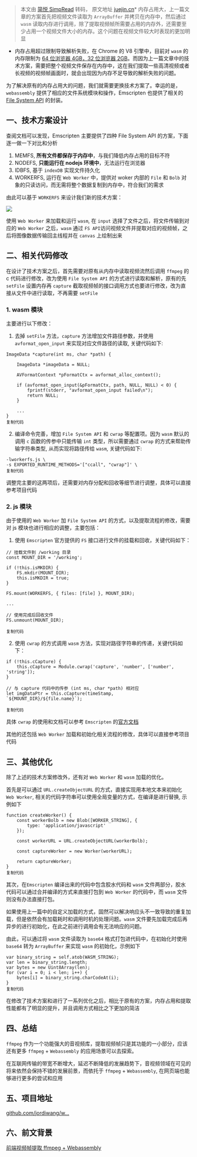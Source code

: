 > 本文由 [简悦 SimpRead](http://ksria.com/simpread/) 转码， 原文地址 [juejin.cn](https://juejin.cn/post/6968057860596957192/)*   内存占用大，上一篇文章的方案首先把视频文件读取为 `ArrayBuffer` 并拷贝在内存中，然后通过 `wasm` 读取内存进行调用，除了提取视频帧所需要占用的内存外，还需要至少占用一个视频文件大小的内存。这个问题在视频文件较大时表现的更加明显
    
*   内存占用超过限制导致解析失败，在 Chrome 的 V8 引擎中，目前对 `wasm` 的内存限制为 [64 位浏览器 4GB，32 位浏览器 2GB](https://link.juejin.cn?target=https%3A%2F%2Fv8.dev%2Fblog%2F4gb-wasm-memory "https://v8.dev/blog/4gb-wasm-memory")。而因为上一篇文章中的技术方案，需要把整个视频文件保存在内存中，这在我们提取一些高清视频或者长视频的视频帧画面时，就会出现因为内存不足导致的解析失败的问题。
    

为了解决原有的内存占用大的问题，我们就需要更换技术方案了。幸运的是，`webassembly` 提供了相应的文件系统模块和操作，Emscripten 也提供了相关的 [File System API](https://link.juejin.cn?target=https%3A%2F%2Femscripten.org%2Fdocs%2Fapi_reference%2FFilesystem-API.html "https://emscripten.org/docs/api_reference/Filesystem-API.html") 的封装。

一、技术方案设计
--------

查阅文档可以发现，Emscripten 主要提供了四种 File System API 的方案，下面逐一做一下对比和分析

1.  MEMFS, **所有文件都保存于内存中**，与我们降低内存占用的目标不符
2.  NODEFS, **只能运行在 nodejs 环境中**，无法运行在浏览器
3.  IDBFS, 基于 `indexDB` 实现文件持久化
4.  WORKERFS, 运行在 `Web Worker` 中，提供对 woker 内部的 `File` 和 `Bolb` 对象的只读访问，而无需将整个数据复制到内存中，符合我们的需求

由此可以基于 `WORKERFS` 来设计我们新的技术方案：

![](https://p9-juejin.byteimg.com/tos-cn-i-k3u1fbpfcp/e3230dd8c3eb4ba39ee93eb141ff62d1~tplv-k3u1fbpfcp-watermark.awebp)

使用 `Web Worker` 来加载和运行 `wasm`, 在 `input` 选择了文件之后，将文件传输到对应的 `Web Worker` 之后，`wasm` 通过 `FS API`访问视频文件并提取对应的视频帧，之后将图像数据传输回主线程并在 `canvas` 上绘制出来

二、相关代码修改
--------

在设计了技术方案之后，首先需要对原有从内存中读取视频流然后调用 `ffmpeg` 的 c 代码进行修改，改为使用 `File System API` 的方式进行读取和解析，原有的先 `setFile` 设置内存再 `capture` 截取视频帧的接口调用方式也要进行修改，改为直接从文件中进行读取，不再需要 `setFile`

### 1. wasm 模块

主要进行以下修改：

1.  去掉 `setFile` 方法，`capture` 方法增加文件路径参数，并使用 `avformat_open_input` 来实现对应文件路径的读取, 关键代码如下:

```
ImageData *capture(int ms, char *path) {

    ImageData *imageData = NULL;

    AVFormatContext *pFormatCtx = avformat_alloc_context();  

    if (avformat_open_input(&pFormatCtx, path, NULL, NULL) < 0) {
        fprintf(stderr, "avformat_open_input failed\n");
        return NULL;
    }

    ...
}
复制代码
```

2.  编译命令完善，增加 `File System API` 和 `cwrap` 等配置项。因为 `wasm` 默认的调用 `c` 函数的传参中只能传输 `int` 类型，所以需要通过 `cwrap` 的方式来帮助传输字符串类型, 从而实现将路径传给 `wasm`, 关键代码如下:

```
-lworkerfs.js \
-s EXPORTED_RUNTIME_METHODS='["ccall", "cwrap"]' \
复制代码
```

调整完主要的这两项后，还需要对内存分配和回收等细节进行调整，具体可以直接参考项目代码

### 2. js 模块

由于使用的 `Web Worker` 加 `File System API` 的方式，以及提取流程的修改，需要对 js 模块也进行相应的调整，主要包括：

1.  使用 `Emscripten` 官方提供的 `FS` 接口进行文件的挂载和回收，关键代码如下：

```
// 挂载文件到 /working 目录
const MOUNT_DIR = '/working';

if (!this.isMKDIR) {
    FS.mkdir(MOUNT_DIR);
    this.isMKDIR = true;
}

FS.mount(WORKERFS, { files: [file] }, MOUNT_DIR);

...

// 使用完成后回收文件
FS.unmount(MOUNT_DIR);

复制代码
```

2.  使用 `cwrap` 的方式调用 `wasm` 方法，实现对路径字符串的传递，关键代码如下：

```
if (!this.cCapture) {
    this.cCapture = Module.cwrap('capture', 'number', ['number', 'string']);
}

// 与 capture 代码中的传参 (int ms, char *path) 相对应
let imgDataPtr = this.cCapture(timeStamp, `${MOUNT_DIR}/${file.name}`);

复制代码
```

具体 `cwrap` 的使用和文档可以参考 `Emscripten` 的[官方文档](https://link.juejin.cn?target=https%3A%2F%2Femscripten.org%2Fdocs%2Fapi_reference%2Fpreamble.js.html%3Fhighlight%3Dcwrap%23cwrap "https://emscripten.org/docs/api_reference/preamble.js.html?highlight=cwrap#cwrap")

其他的还包括 `Web Worker` 加载和初始化相关流程的修改，具体可以直接参考项目代码

三、其他优化
------

除了上述的技术方案修改外，还有对 `Web Worker` 和 `wasm` 加载的优化。

首先是可以通过 `URL.createObjectURL` 的方式，直接实现用本地文本来初始化 `Web Worker`, 相关的代码字符串可以使用全局变量的方式，在编译是进行替换, 示例如下

```
function createWorker() {
    const workerBolb = new Blob([WORKER_STRING], {
        type: 'application/javascript'
    });

    const workerURL = URL.createObjectURL(workerBolb);

    const captureWorker = new Worker(workerURL);

    return captureWorker;
}
复制代码
```

其次，在`Emscripten` 编译出来的代码中包含胶水代码和 `wasm` 文件两部分，胶水代码可以通过合并编译的方式来直接打包到 `Web Worker` 的代码中，而 `wasm` 文件则没有办法直接打包。

如果使用上一篇中的自定义加载的方式，固然可以解决响应头不一致导致的重复加载，但是依然会有加载耗时和调用时机的处理问题。`wasm` 文件要先加载完成后再异步的进行初始化，在此之前进行调用会有无法响应的问题。

由此，可以通过将 `wasm` 文件读取为 `base64` 格式打包进代码中，在初始化时使用 `base64` 转为 `ArrayBuffer` 来实现 `wasm` 的初始化，示例如下

```
var binary_string = self.atob(WASM_STRING);
var len = binary_string.length;
var bytes = new Uint8Array(len);
for (var i = 0; i < len; i++) {
    bytes[i] = binary_string.charCodeAt(i);
}
复制代码
```

在修改了技术方案和进行了一系列优化之后，相比于原有的方案，内存占用和提取性能都有了明显的提升，并且调用方式相比之下更加的简洁

四、总结
----

`ffmpeg` 作为一个功能强大的音视频库，提取视频帧只是其功能的一小部分，应该还有更多 `ffmpeg` + `Webassembly` 的应用场景可以去探索。

在互联网传输的带宽不断增大，延迟不断降低的发展趋势下，音视频领域在可见的将来依然会保持不错的发展前景，而依托于 `ffmpeg` + `Webassembly`, 在网页端也能够进行更多的尝试和应用

五、项目地址
------

[github.com/jordiwang/w…](https://link.juejin.cn?target=https%3A%2F%2Fgithub.com%2Fjordiwang%2Fweb-capture "https://github.com/jordiwang/web-capture")

六、前文背景
------

[前端视频帧提取 ffmpeg + Webassembly](https://juejin.cn/post/6854573219454844935 "https://juejin.cn/post/6854573219454844935")